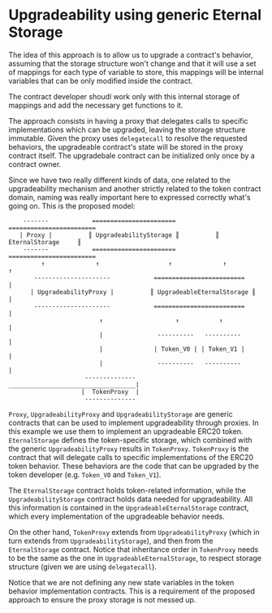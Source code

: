 # Upgradeability using generic Eternal Storage

The idea of this approach is to allow us to upgrade a contract's behavior, assuming that the storage structure won't
change and that it will use a set of mappings for each type of variable to store, this mappings will be internal variables that can be only modified inside the contract.

The contract developer shoudl work only with this internal storage of mappings and add the necessary get functions to it.

The approach consists in having a proxy that delegates calls to specific implementations which can be upgraded,
leaving the storage structure immutable. Given the proxy uses `delegatecall` to resolve the requested behaviors,
the upgradeable contract's state will be stored in the proxy contract itself.
The upgradebale contract can be initialized only once by a contract owner.

Since we have two really different kinds of data, one related to the upgradeability mechanism and another
strictly related to the token contract domain, naming was really important here to expressed correctly what's
going on. This is the proposed model:

        -------            =======================            ========================
       | Proxy |          ║ UpgradeabilityStorage ║          ║      EternalStorage     ║
        -------            =======================            ========================
             ↑              ↑                   ↑              ↑            ↑
           ---------------------            =========================       |
          | UpgradeabilityProxy |          ║ UpgradeableEternalStorage ║    |
           ---------------------            =========================       |
                             ↑                    ↑           ↑             |
                             |               ----------   ----------        |         
                             |              | Token_V0 | | Token_V1 |       |                    
                             |               ----------   ----------        |                               
                         --------------  ___________________________________|
                        |  TokenProxy  |
                         --------------

`Proxy`, `UpgradeabilityProxy` and `UpgradeabilityStorage` are generic contracts that can be used to implement
upgradeability through proxies. In this example we use them to implement an upgradeable ERC20 token. `EternalStorage`
defines the token-specific storage, which combined with the generic `UpgradeabilityProxy` results in `TokenProxy`.
`TokenProxy` is the contract that will delegate calls to specific implementations of the ERC20 token behavior. These
behaviors are the code that can be upgraded by the token developer (e.g. `Token_V0` and `Token_V1`).

The `EternalStorage` contract holds token-related information, while the `UpgradeabilityStorage` contract holds data
needed for upgradeability. All this information is contained in the `UpgradeableEternalStorage` contract, which every
implementation of the upgradeable behavior needs.

On the other hand, `TokenProxy` extends from `UpgradeabilityProxy` (which in turn extends from `UpgradeabilityStorage`),
and then from the `EternalStorage` contract. Notice that inheritance order in `TokenProxy` needs to be the same as the
one in `UpgradeableEternalStorage`, to respect storage structure (given we are using `delegatecall`).

Notice that we are not defining any new state variables in the token behavior implementation contracts. This is a
requirement of the proposed approach to ensure the proxy storage is not messed up.
